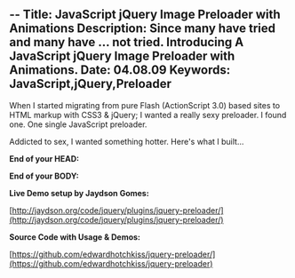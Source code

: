 --
Title: JavaScript jQuery Image Preloader with Animations
Description: Since many have tried and many have ... not tried. Introducing A JavaScript jQuery Image Preloader with Animations.
Date: 04.08.09
Keywords: JavaScript,jQuery,Preloader
--

When I started migrating from pure Flash (ActionScript 3.0) based sites to HTML markup with CSS3 & jQuery; I wanted a really sexy preloader. I found one. One single JavaScript preloader.

Addicted to sex, I wanted something hotter. Here's what I built... 

**End of your HEAD:**

<script src="https://gist.github.com/2785444.js?file=header.html"></script>

**End of your BODY:**

<script src="https://gist.github.com/2785454.js?file=preloader_setup.js"></script>

**Live Demo setup by Jaydson Gomes:**

[http://jaydson.org/code/jquery/plugins/jquery-preloader/](http://jaydson.org/code/jquery/plugins/jquery-preloader/)

**Source Code with Usage & Demos:**

[https://github.com/edwardhotchkiss/jquery-preloader/](https://github.com/edwardhotchkiss/jquery-preloader)